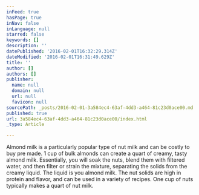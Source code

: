 ```yaml
---
inFeed: true
hasPage: true
inNav: false
inLanguage: null
starred: false
keywords: []
description: ''
datePublished: '2016-02-01T16:32:29.314Z'
dateModified: '2016-02-01T16:31:49.629Z'
title: ''
author: []
authors: []
publisher:
  name: null
  domain: null
  url: null
  favicon: null
sourcePath: _posts/2016-02-01-3a584ec4-63af-4dd3-a464-81c23d0ace00.md
published: true
url: 3a584ec4-63af-4dd3-a464-81c23d0ace00/index.html
_type: Article

---
```

Almond milk is a particularly popular type of nut milk and can be costly to buy pre made. 1 cup of bulk almonds can create a quart of creamy, tasty almond milk. Essentially, you will soak the nuts, blend them with filtered water, and then filter or strain the mixture, separating the solids from the creamy liquid. The liquid is you almond milk. The nut solids are high in protein and flavor, and can be used in a variety of recipes. One cup of nuts typically makes a quart of nut milk.